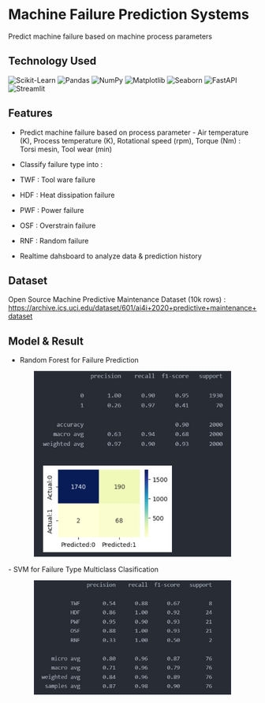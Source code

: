 # Machine Failure Prediction Systems
Predict machine failure based on machine process parameters 

## Technology Used

![Scikit-Learn](https://img.shields.io/badge/Scikit--Learn-F7931E?style=for-the-badge&logo=scikit-learn&logoColor=white)
![Pandas](https://img.shields.io/badge/Pandas-150458?style=for-the-badge&logo=pandas&logoColor=white)
![NumPy](https://img.shields.io/badge/NumPy-013243?style=for-the-badge&logo=numpy&logoColor=white)
![Matplotlib](https://img.shields.io/badge/Matplotlib-11557C?style=for-the-badge&logo=matplotlib&logoColor=white)
![Seaborn](https://img.shields.io/badge/Seaborn-4C9A2A?style=for-the-badge&logoColor=white)
![FastAPI](https://img.shields.io/badge/FastAPI-009688?style=for-the-badge&logo=fastapi&logoColor=white)
![Streamlit](https://img.shields.io/badge/Streamlit-FF4B4B?style=for-the-badge&logo=streamlit&logoColor=white)

## Features 
- Predict machine failure based on process parameter - Air temperature (K), Process temperature (K), Rotational speed (rpm), Torque (Nm) : Torsi mesin, Tool wear (min)
- Classify failure type into : 

- TWF :	Tool ware failure

- HDF : Heat dissipation failure

- PWF : Power failure

- OSF : Overstrain failure

- RNF : Random failure

- Realtime dahsboard to analyze data & prediction history

## Dataset
Open Source Machine Predictive Maintenance Dataset (10k rows) : https://archive.ics.uci.edu/dataset/601/ai4i+2020+predictive+maintenance+dataset

## Model & Result
- Random Forest for Failure Prediction
<p align="center">
  <img src="./img/randomforest.jpg" alt="Logo" width="400"/>
</p>
- SVM for Failure Type Multiclass Clasification
<p align="center">
  <img src="./img/svm.jpg" alt="Logo" width="400"/>
</p>